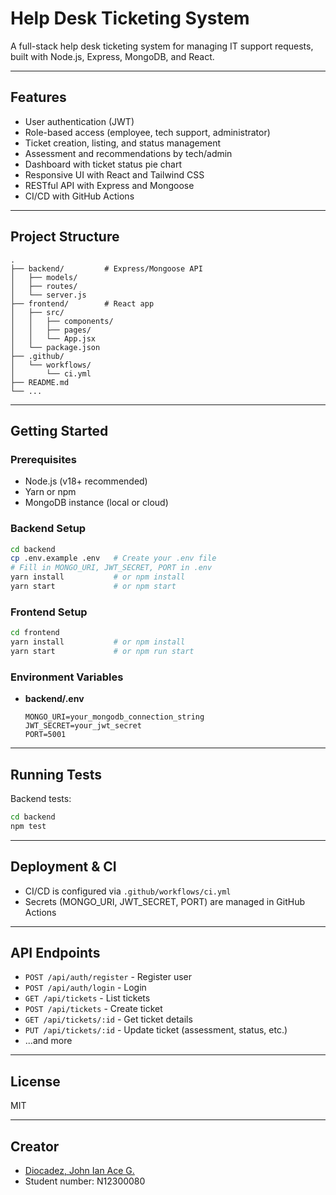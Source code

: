 # Help Desk Ticketing System

A full-stack help desk ticketing system for managing IT support requests, built with Node.js, Express, MongoDB, and React.

---

## Features

- User authentication (JWT)
- Role-based access (employee, tech support, administrator)
- Ticket creation, listing, and status management
- Assessment and recommendations by tech/admin
- Dashboard with ticket status pie chart
- Responsive UI with React and Tailwind CSS
- RESTful API with Express and Mongoose
- CI/CD with GitHub Actions

---

## Project Structure

```
.
├── backend/         # Express/Mongoose API
│   ├── models/
│   ├── routes/
│   └── server.js
├── frontend/        # React app
│   ├── src/
│   │   ├── components/
│   │   ├── pages/
│   │   └── App.jsx
│   └── package.json
├── .github/
│   └── workflows/
│       └── ci.yml
├── README.md
└── ...
```

---

## Getting Started

### Prerequisites

- Node.js (v18+ recommended)
- Yarn or npm
- MongoDB instance (local or cloud)

### Backend Setup

```sh
cd backend
cp .env.example .env   # Create your .env file
# Fill in MONGO_URI, JWT_SECRET, PORT in .env
yarn install           # or npm install
yarn start             # or npm start
```

### Frontend Setup

```sh
cd frontend
yarn install           # or npm install
yarn start             # or npm run start
```

### Environment Variables

- **backend/.env**
  ```
  MONGO_URI=your_mongodb_connection_string
  JWT_SECRET=your_jwt_secret
  PORT=5001
  ```

---

## Running Tests

Backend tests:
```sh
cd backend
npm test
```

---

## Deployment & CI

- CI/CD is configured via `.github/workflows/ci.yml`
- Secrets (MONGO_URI, JWT_SECRET, PORT) are managed in GitHub Actions

---

## API Endpoints

- `POST /api/auth/register` - Register user
- `POST /api/auth/login` - Login
- `GET /api/tickets` - List tickets
- `POST /api/tickets` - Create ticket
- `GET /api/tickets/:id` - Get ticket details
- `PUT /api/tickets/:id` - Update ticket (assessment, status, etc.)
- ...and more

---

## License

MIT

---

## Creator

- [Diocadez, John Ian Ace G.](n12300080@qut.edu.au)
- Student number: N12300080